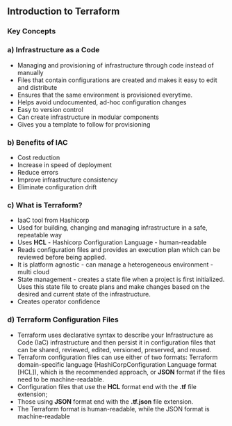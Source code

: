 ## Introduction to Terraform

### Key Concepts

### a) Infrastructure as a Code
  - Managing and provisioning of infrastructure through code instead of manually
  - Files that contain configurations are created and makes it easy to edit and distribute
  - Ensures that the same environment is provisioned everytime.
  - Helps avoid undocumented, ad-hoc configuration changes
  - Easy to version control
  - Can create infrastructure in modular components
  - Gives you a template to follow for provisioning

### b) Benefits of IAC
  - Cost reduction
  - Increase in speed of deployment
  - Reduce errors
  - Improve infrastructure consistency
  - Eliminate configuration drift

### c) What is Terraform?
  - IaaC tool from Hashicorp
  - Used for building, changing and managing infrastructure in a safe, repeatable way
  - Uses **HCL** - Hashicorp Configuration Language - human-readable
  - Reads configuration files and provides an execution plan which can be reviewed before being applied.
  - It is platform agnostic - can manage a heterogeneous environment - multi cloud
  - State management - creates a state file when a project is first initialized. Uses this state file to  create plans and make changes based on the desired and current state of the infrastructure.
  - Creates operator confidence

  ### d) Terraform Configuration Files
- Terraform uses declarative syntax to describe your Infrastructure as Code (IaC) infrastructure
and then persist it in configuration files that can be shared, reviewed, edited, versioned,
preserved, and reused.
- Terraform configuration files can use either of two formats: Terraform domain-specific
language (HashiCorpConfiguration Language format [HCL]), which is the recommended
approach, or **JSON** format if the files need to be machine-readable.
- Configuration files that use the **HCL** format end with the **.tf** file extension;
- Those using **JSON** format end with the **.tf.json** file extension.
- The Terraform format is human-readable, while the JSON format is machine-readable
